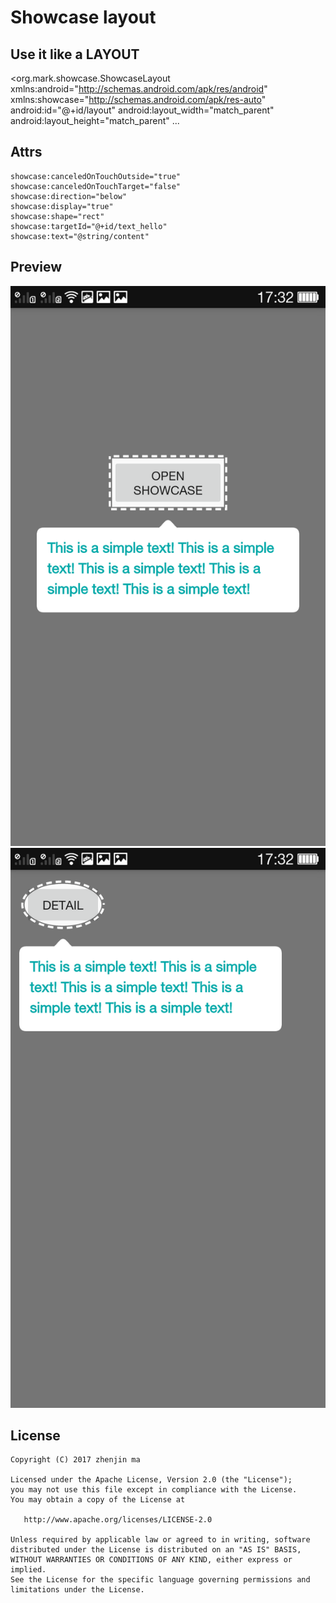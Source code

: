 # Showcase layout

## Use it like a LAYOUT

&lt;org.mark.showcase.ShowcaseLayout xmlns:android="http://schemas.android.com/apk/res/android"
    xmlns:showcase="http://schemas.android.com/apk/res-auto"
    android:id="@+id/layout"
    android:layout_width="match_parent"
    android:layout_height="match_parent"
    ...

## Attrs

    showcase:canceledOnTouchOutside="true"
    showcase:canceledOnTouchTarget="false"
    showcase:direction="below"
    showcase:display="true"
    showcase:shape="rect"
    showcase:targetId="@+id/text_hello"
    showcase:text="@string/content"

## Preview
![Demo](https://raw.githubusercontent.com/ms03001620/ShowcaseLayoutTest/dabad7ab99204a06284fa3095ac449d3ee7ae132/app/doc/device-2017-03-09-173234.png)
![Demo](https://raw.githubusercontent.com/ms03001620/ShowcaseLayoutTest/dabad7ab99204a06284fa3095ac449d3ee7ae132/app/doc/device-2017-03-09-173300.png)

## License

    Copyright (C) 2017 zhenjin ma

    Licensed under the Apache License, Version 2.0 (the "License");
    you may not use this file except in compliance with the License.
    You may obtain a copy of the License at

       http://www.apache.org/licenses/LICENSE-2.0

    Unless required by applicable law or agreed to in writing, software
    distributed under the License is distributed on an "AS IS" BASIS,
    WITHOUT WARRANTIES OR CONDITIONS OF ANY KIND, either express or implied.
    See the License for the specific language governing permissions and
    limitations under the License.
